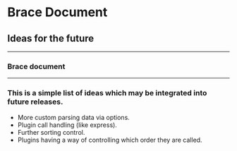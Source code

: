 # Brace Document
## Ideas for the future

----
### Brace document

----

### This is a simple list of ideas which may be integrated into future releases.

* More custom parsing data via options.
* Plugin call handling (like express).
* Further sorting control.
* Plugins having a way of controlling which order they are called.
